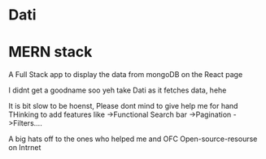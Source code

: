 # Dati
# MERN stack
A Full Stack app to display the data from mongoDB on the React page

I didnt get a goodname soo yeh take Dati as it fetches data, hehe


It is bit slow to be hoenst, Please dont mind to give help me for hand 
THinking to add features like
->Functional Search bar
->Pagination
->Filters....

A big hats off to the ones who helped me and OFC Open-source-resourse on Intrnet 
